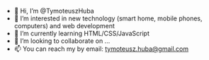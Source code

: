- 👋 Hi, I’m @TymoteuszHuba
- 👀 I’m interested in new technology (smart home, mobile phones, computers) and web development
- 🌱 I’m currently learning HTML/CSS/JavaScript
- 💞️ I’m looking to collaborate on ...
- 📫 You can reach my by email: tymoteusz.huba@gmail.com

<!---
TymoteuszHuba/TymoteuszHuba is a ✨ special ✨ repository because its `README.md` (this file) appears on your GitHub profile.
You can click the Preview link to take a look at your changes.
--->
